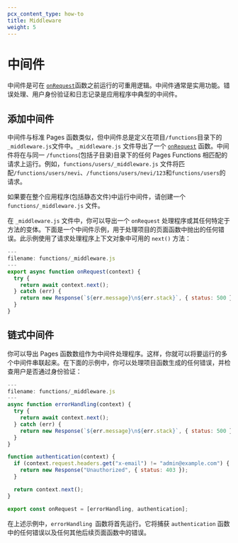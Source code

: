```yaml
---
pcx_content_type: how-to
title: Middleware
weight: 5
---
```


# 中间件

中间件是可在 [`onRequest`](/pages/functions/api-reference/#onrequests)函数之前运行的可重用逻辑。中间件通常是实用功能。错误处理、用户身份验证和日志记录是应用程序中典型的中间件。

## 添加中间件

中间件与标准 Pages 函数类似，但中间件总是定义在项目`/functions`目录下的`_middleware.js`文件中。`_middleware.js` 文件导出了一个 [`onRequest`](/pages/functions/api-reference/#onrequests) 函数。中间件将在与同一 `/functions`(包括子目录)目录下的任何 Pages Functions 相匹配的请求上运行。例如，`functions/users/_middleware.js` 文件将匹配`/functions/users/nevi`、`/functions/users/nevi/123`和`functions/users`的请求。

如果要在整个应用程序(包括静态文件)中运行中间件，请创建一个 `functions/_middleware.js` 文件。

在 `_middleware.js` 文件中，你可以导出一个 `onRequest` 处理程序或其任何特定于方法的变体。下面是一个中间件示例，用于处理项目的页面函数中抛出的任何错误。此示例使用了请求处理程序上下文对象中可用的 `next()` 方法：

```js
---
filename: functions/_middleware.js
---
export async function onRequest(context) {
  try {
    return await context.next();
  } catch (err) {
    return new Response(`${err.message}\n${err.stack}`, { status: 500 });
  }
}
```

## 链式中间件

你可以导出 Pages 函数数组作为中间件处理程序。这样，你就可以将要运行的多个中间件串联起来。在下面的示例中，你可以处理项目函数生成的任何错误，并检查用户是否通过身份验证：

```js
---
filename: functions/_middleware.js
---
async function errorHandling(context) {
  try {
    return await context.next();
  } catch (err) {
    return new Response(`${err.message}\n${err.stack}`, { status: 500 });
  }
}

function authentication(context) {
  if (context.request.headers.get("x-email") != "admin@example.com") {
    return new Response("Unauthorized", { status: 403 });
  }

  return context.next();
}

export const onRequest = [errorHandling, authentication];
```

在上述示例中，`errorHandling `函数将首先运行。它将捕获 `authentication` 函数中的任何错误以及任何其他后续页面函数中的错误。